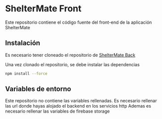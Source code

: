 # ShelterMate Front

Este repositorio contiene el código fuente del front-end de la aplicación ShelterMate

## Instalación
Es necesario tener cloneado el repositorio de [ShelterMate Back](https://github.com/Ldre3/ShelterMateBack)

Una vez clonado el repositorio, se debe instalar las dependencias
```bash
npm install --force
```
## Variables de entorno
Este repositorio no contiene las variables rellenadas. Es necesario rellenar las url donde hayas alojado el backend en los servicios http
Ademas es necesario rellenar las variables de firebase storage
